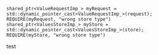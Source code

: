	
	shared_ptr<ValueRequestImp_> myRequest = std::dynamic_pointer_cast<ValueRequestImp_>(request);
	REQUIRE(myRequest, "wrong store type")
	shared_ptr<ValuesStoreImp_> myStore = std::dynamic_pointer_cast<ValuesStoreImp_>(store);
	REQUIRE(myStore, "wrong store type")
	
test
